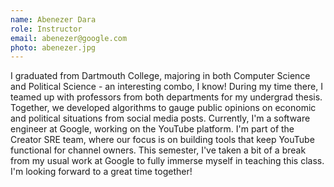 ```yaml
---
name: Abenezer Dara
role: Instructor
email: abenezer@google.com
photo: abenezer.jpg
---
```


I graduated from Dartmouth College, majoring in both Computer Science and Political Science - an interesting combo, I know! During my time there, I teamed up with professors from both departments for my undergrad thesis. Together, we developed algorithms to gauge public opinions on economic and political situations from social media posts. Currently, I'm a software engineer at Google, working on the YouTube platform. I'm part of the Creator SRE team, where our focus is on building tools that keep YouTube functional for channel owners. This semester, I've taken a bit of a break from my usual work at Google to fully immerse myself in teaching this class. I'm looking forward to a great time together!